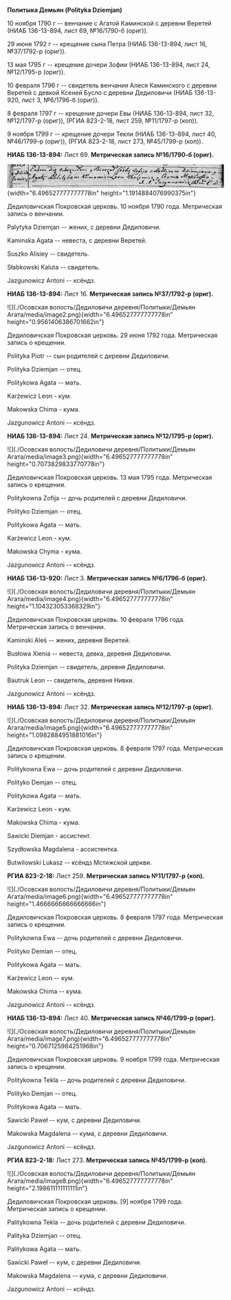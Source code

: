 **Политыка Демьян (Polityka Dziemjan)**

10 ноября 1790 г -- венчание с Агатой Каминской с деревни Веретей (НИАБ
136-13-894, лист 69, №16/1790-б (ориг)).

29 июня 1792 г -- крещение сына Петра (НИАБ 136-13-894, лист 16,
№37/1792-р (ориг)).

13 мая 1795 г -- крещение дочери Зофии (НИАБ 136-13-894, лист 24,
№12/1795-р (ориг)).

10 февраля 1796 г -- свидетель венчания Алеся Каминского с деревни
Веретей с девкой Ксеней Бусло с деревни Дедиловичи (НИАБ 136-13-920,
лист 3, №6/1796-б (ориг)).

8 февраля 1797 г -- крещение дочери Евы (НИАБ 136-13-894, лист 32,
№12/1797-р (ориг)), (РГИА 823-2-18, лист 259, №11/1797-р (коп)).

9 ноября 1799 г -- крещение дочери Текли (НИАБ 136-13-894, лист 40,
№46/1799-р (ориг)), (РГИА 823-2-18, лист 273, №45/1799-р (коп)).

**НИАБ 136-13-894:** Лист 69. **Метрическая запись №16/1790-б (ориг).**

![](./media/668bd0e0c81bd299fdc679f4f7fa6d65c286ee63.png){width="6.496527777777778in"
height="1.1914884076990375in"}

Дедиловичская Покровская церковь. 10 ноября 1790 года. Метрическая
запись о венчании.

Palytyka Dziemjan -- жених, с деревни Дедиловичи.

Kaminska Agata -- невеста, с деревни Веретей.

Suszko Alisiey -- свидетель.

Słabkowski Kaluta -- свидетель.

Jazgunowicz Antoni -- ксёндз.

**НИАБ 136-13-894:** Лист 16. **Метрическая запись №37/1792-р (ориг).**

![](./Осовская волость/Дедиловичи деревня/Политыки/Демьян Агата/media/image2.png){width="6.496527777777778in"
height="0.9561406386701662in"}

Дедиловичская Покровская церковь. 29 июня 1792 года. Метрическая запись
о крещении.

Polityka Piotr -- сын родителей с деревни Дедиловичи.

Polityka Dziemjan -- отец.

Politykowa Agata -- мать.

Karżewicz Leon - кум.

Makowska Chima - кума.

Jazgunowicz Antoni -- ксёндз.

**НИАБ 136-13-894:** Лист 24. **Метрическая запись №12/1795-р (ориг).**

![](./Осовская волость/Дедиловичи деревня/Политыки/Демьян Агата/media/image3.png){width="6.496527777777778in"
height="0.7073829833770778in"}

Дедиловичская Покровская церковь. 13 мая 1795 года. Метрическая запись о
крещении.

Politykowna Zofija -- дочь родителей с деревни Дедиловичи.

Polityko Dziemjan -- отец.

Politykowa Agata -- мать.

Karżewicz Leon - кум.

Makowska Chyma - кума.

Jazgunowicz Antoni -- ксёндз.

**НИАБ 136-13-920:** Лист 3. **Метрическая запись №6/1796-б (ориг).**

![](./Осовская волость/Дедиловичи деревня/Политыки/Демьян Агата/media/image4.png){width="6.496527777777778in"
height="1.104323053368329in"}

Дедиловичская Покровская церковь. 10 февраля 1796 года. Метрическая
запись о венчании.

Kaminski Aleś -- жених, деревня Веретей.

Busłowa Xienia -- невеста, девка, деревня Дедиловичи.

Polityka Dziemjan -- свидетель, деревня Дедиловичи.

Bautruk Leon -- свидетель, деревня Нивки.

Jazgunowicz Antoni -- ксёндз.

**НИАБ 136-13-894:** Лист 32. **Метрическая запись №12/1797-р (ориг).**

![](./Осовская волость/Дедиловичи деревня/Политыки/Демьян Агата/media/image5.png){width="6.496527777777778in"
height="1.0982884951881016in"}

Дедиловичская Покровская церковь. 8 февраля 1797 года. Метрическая
запись о крещении.

Politykowna Ewa -- дочь родителей с деревни Дедиловичи.

Polityko Demjan -- отец.

Politykowa Agata -- мать.

Karżewicz Leon - кум.

Makowska Chima - кума.

Sawicki Diemjan - ассистент.

Szydłowska Magdalena - ассистентка.

Butwilowski Lukasz -- ксёндз Мстижской церкви.

**РГИА 823-2-18:** Лист 259. **Метрическая запись №11/1797-р (коп).**

![](./Осовская волость/Дедиловичи деревня/Политыки/Демьян Агата/media/image6.png){width="6.496527777777778in"
height="1.4666666666666666in"}

Дедиловичская Покровская церковь. 8 февраля 1797 года. Метрическая
запись о крещении.

Politykowna Ewa -- дочь родителей с деревни Дедиловичи.

Polityko Demian -- отец.

Politykowa Agata -- мать.

Karżewicz Leon -- кум.

Makowska Chima -- кума.

Jazgunowicz Antoni -- ксёндз.

**НИАБ 136-13-894:** Лист 40. **Метрическая запись №46/1799-р (ориг).**

![](./Осовская волость/Дедиловичи деревня/Политыки/Демьян Агата/media/image7.png){width="6.496527777777778in"
height="0.7067125984251968in"}

Дедиловичская Покровская церковь. 9 ноября 1799 года. Метрическая запись
о крещении.

Politykowna Tekla -- дочь родителей с деревни Дедиловичи.

Polityko Demjan -- отец.

Politykowa Agata -- мать.

Sawicki Paweł -- кум, с деревни Дедиловичи.

Makowska Magdalena -- кума, с деревни Дедиловичи.

Jazgunowicz Antoni -- ксёндз.

**РГИА 823-2-18:** Лист 273. **Метрическая запись №45/1799-р (коп).**

![](./Осовская волость/Дедиловичи деревня/Политыки/Демьян Агата/media/image8.png){width="6.496527777777778in"
height="2.198611111111111in"}

Дедиловичская Покровская церковь. \[9\] ноября 1799 года. Метрическая
запись о крещении.

Palitykowna Tekla -- дочь родителей с деревни Дедиловичи.

Palityka Dziemjan -- отец.

Palitykowa Agata -- мать.

Sawicki Paweł -- кум, с деревни Дедиловичи.

Makowska Magdalena -- кума, с деревни Дедиловичи.

Jazgunowicz Antoni -- ксёндз.
